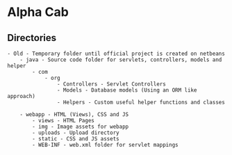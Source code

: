 # Alpha Cab

## Directories
    - Old - Temporary folder until official project is created on netbeans
    	- java - Source code folder for servlets, controllers, models and helper
            - com
                - org
                    - Controllers - Servlet Controllers
                    - Models - Database models (Using an ORM like approach)
                    - Helpers - Custom useful helper functions and classes

    	- webapp - HTML (Views), CSS and JS
            - views - HTML Pages
            - img - Image assets for webapp
            - uploads - Upload directory
            - static - CSS and JS assets
            - WEB-INF - web.xml folder for servlet mappings



